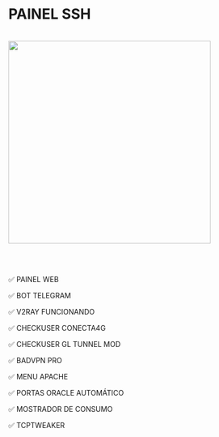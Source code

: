 # PAINEL SSH

<br/>

<img src="https://ibb.co/5xLYGKX" height="400" width="400">

<br/><br/>

✅ PAINEL WEB

✅ BOT TELEGRAM

✅ V2RAY  FUNCIONANDO

✅ CHECKUSER CONECTA4G

✅ CHECKUSER GL TUNNEL  MOD

✅ BADVPN PRO

✅ MENU APACHE

✅ PORTAS ORACLE AUTOMÁTICO

✅ MOSTRADOR DE CONSUMO

✅ TCPTWEAKER
